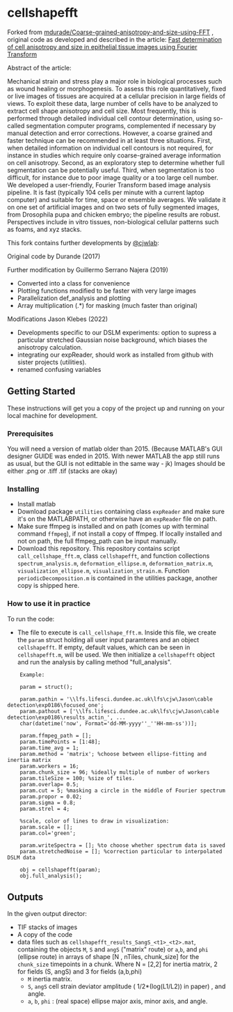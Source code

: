 # cellshapefft

Forked from [mdurade/Coarse-grained-anisotropy-and-size-using-FFT](https://github.com/mdurande/coarse-grained-anisotropy-and-size-using-FFT) , original code 
as developed and described in the article: 
    [Fast determination of cell anisotropy and size in epithelial tissue images using Fourier Transform](https://doi.org/10.1103/physreve.99.062401)

Abstract of the article:

Mechanical strain and stress play a major role in biological processes such as wound healing or
morphogenesis. To assess this role quantitatively, fixed or live images of tissues are acquired at a
cellular precision in large fields of views. To exploit these data, large number of cells have to be
analyzed to extract cell shape anisotropy and cell size. Most frequently, this is performed through
detailed individual cell contour determination, using so-called segmentation computer programs,
complemented if necessary by manual detection and error corrections. However, a coarse grained and
faster technique can be recommended in at least three situations. First, when detailed information
on individual cell contours is not required, for instance in studies which require only coarse-grained
average information on cell anisotropy. Second, as an exploratory step to determine whether full
segmentation can be potentially useful. Third, when segmentation is too difficult, for instance due to
poor image quality or a too large cell number. We developed a user-friendly, Fourier Transform based
image analysis pipeline. It is fast (typically 104 cells per minute with a current laptop computer) and
suitable for time, space or ensemble averages. We validate it on one set of artificial images and on
two sets of fully segmented images, from Drosophila pupa and chicken embryo; the pipeline results
are robust. Perspectives include in vitro tissues, non-biological cellular patterns such as foams, and
xyz stacks.

This fork contains further developments by [@cjwlab](https://github.com/cjwlab):

Original code by Durande (2017)
    
Further modification by Guillermo Serrano Najera (2019)
* Converted into a class for convenience
* Plotting functions modified to be faster with very large images
* Parallelization def_analysis and plotting
* Array multiplication (.*) for masking (much faster than original)

Modifications Jason Klebes (2022)
* Developments specific to our DSLM experiments: option to supress a particular stretched Gaussian noise background, which biases the anisotropy calculation.
* integrating our expReader, should work as installed from github with sister projects (utilities).
* renamed confusing variables

## Getting Started

These instructions will get you a copy of the project up and running on your local machine for development.

### Prerequisites

You will need a version of matlab older than 2015. (Because MATLAB's GUI designer GUIDE was ended in 2015.  With newer MATLAB the app still runs as usual, but the GUI is not edittable in the same way - jk)
Images should be either .png or .tiff .tif (stacks are okay) 

### Installing
* Install matlab 
* Download package ``utilities`` containing class ``expReader`` and make sure it's on the MATLABPATH, or otherwise have an ``expReader`` file on path.
* Make sure ffmpeg is installed and on path (comes up with terminal command ``ffmpeg``), if not install a copy of ffmpeg.  If locally installed and not on path, the full ffmpeg_path can be input manually.
* Download this repository.  This repository contains script ``call_cellshape_fft.m``, class ``cellshapefft``, and function collections ``spectrum_analysis.m``, ``deformation_ellipse.m``, ``deformation_matrix.m``, ``visualization_ellipse.m``, ``visualization_strain.m``.  Function ``periodicDecomposition.m`` is contained in the utilities package, another copy is shipped here.

### How to use it in practice
To run the code:
* The file to execute is ``call_cellshape_fft.m``.  Inside this file, we create the ``param`` struct holding all user input paramteres and an object ``cellshapefft``. If empty, default values, which can be seen in ``cellshapefft.m``, will be used. We then initialize a ``cellshapefft`` object and run the analysis by calling method "full_analysis".
        
```
    Example:
    
    param = struct();
    
    param.pathin = '\\lfs.lifesci.dundee.ac.uk\lfs\cjw\Jason\cable detection\exp0186\focused_one';
    param.pathout = ['\\lfs.lifesci.dundee.ac.uk\lfs\cjw\Jason\cable detection\exp0186\results_actin_', ...
    char(datetime('now', Format='dd-MM-yyyy''_''HH-mm-ss'))];

    param.ffmpeg_path = [];
    param.timePoints = [1:48];
    param.time_avg = 1;
    param.method = 'matrix'; %choose between ellipse-fitting and inertia matrix
    param.workers = 16;
    param.chunk_size = 96; %ideally multiple of number of workers
    param.tileSize = 100; %size of tiles.
    param.overlap= 0.5;
    param.cut = 5; %masking a circle in the middle of Fourier spectrum
    param.propor = 0.02; 
    param.sigma = 0.8;
    param.strel = 4;
    
    %scale, color of lines to draw in visualization:
    param.scale = [];
    param.col='green'; 

    param.writeSpectra = []; %to choose whether spectrum data is saved
    param.stretchedNoise = []; %correction particular to interpolated DSLM data
    
    obj = cellshapefft(param);
    obj.full_analysis();

```

## Outputs
In the given output director:
* TIF stacks of images 
* A copy of the code
* data files such as ``cellshapefft_results_SangS_<t1>_<t2>.mat``, containing the objects ``M``, ``S`` and ``angS`` ("matrix" route) or ``a``,``b``, and ``phi`` (ellipse route) in arrays of shape [N , nTiles, chunk_size] for the ``chunk_size`` timepoints in a chunk.  Where N = [2,2] for inertia matrix, 2 for fields (S, angS) and 3 for fields (a,b,phi)
    * ``M`` inertia matrix.
    * ``S``, ``angS`` cell strain deviator amplitude ( 1/2*(log(L1/L2)) in paper) , and angle.
    * ``a``, ``b``, ``phi`` : (real space) ellipse major axis, minor axis, and angle.
